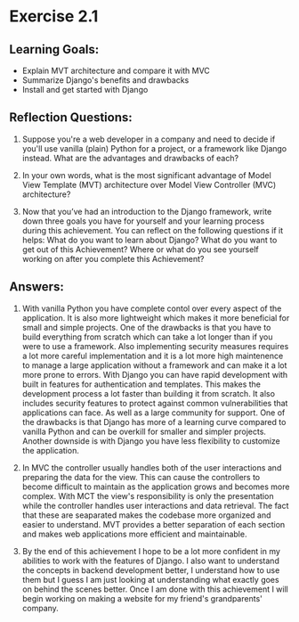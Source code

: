 # Exercise 2.1

## Learning Goals:

- Explain MVT architecture and compare it with MVC
- Summarize Django's benefits and drawbacks
- Install and get started with Django

## Reflection Questions: 

1. Suppose you're a web developer in a company and need to decide if you'll use vanilla (plain) Python for a project, or a framework like Django instead. What are the advantages and drawbacks of each?

2. In your own words, what is the most significant advantage of Model View Template (MVT) architecture over Model View Controller (MVC) architecture?

3. Now that you’ve had an introduction to the Django framework, write down three goals you have for yourself and your learning process during this achievement. You can reflect on the following questions if it helps:
What do you want to learn about Django? 
What do you want to get out of this Achievement? 
Where or what do you see yourself working on after you complete this Achievement?

## Answers:

1. With vanilla Python you have complete contol over every aspect of the application. It is also more lightweight which makes it more beneficial for small and simple projects. One of the drawbacks is that you have to build everything from scratch which can take a lot longer than if you were to use a framework. Also implementing security measures requires a lot more careful implementation and it is a lot more high maintenence to manage a large application without a framework and can make it a lot more prone to errors. With Django you can have rapid development with built in features for authentication and templates. This makes the development process a lot faster than building it from scratch. It also includes security features to protect against common vulnerabilities that applications can face. As well as a large community for support. One of the drawbacks is that Django has more of a learning curve compared to vanilla Python and can be overkill for smaller and simpler projects. Another downside is with Django you have less flexibility to customize the application.

2. In MVC the controller usually handles both of the user interactions and preparing the data for the view. This can cause the controllers to become difficult to maintain as the application grows and becomes more complex. With MCT the view's responsibility is only the presentation while the controller handles user interactions and data retrieval. The fact that these are seaparated makes the codebase more organized and easier to understand. MVT provides a better separation of each section and makes web applications more efficient and maintainable.

3. By the end of this achievement I hope to be a lot more confident in my abilities to work with the features of Django. I also want to understand the concepts in backend development better, I understand how to use them but I guess I am just looking at understanding what exactly goes on behind the scenes better. Once I am done with this achievement I will begin working on making a website for my friend's grandparents' company.
